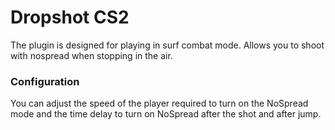 # Dropshot CS2
The plugin is designed for playing in surf combat mode.
Allows you to shoot with nospread when stopping in the air.
### Configuration
You can adjust the speed of the player required to turn on the NoSpread mode and the time delay to turn on NoSpread after the shot and after jump.
